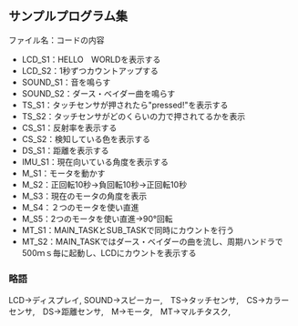 ## サンプルプログラム集    
 
ファイル名：コードの内容  
- LCD_S1：HELLO　WORLDを表示する  
- LCD_S2：1秒ずつカウントアップする  
- SOUND_S1：音を鳴らす  
- SOUND_S2：ダース・ベイダー曲を鳴らす  
- TS_S1：タッチセンサが押されたら"pressed!"を表示する  
- TS_S2：タッチセンサがどのくらいの力で押されてるかを表示  
- CS_S1：反射率を表示する  
- CS_S2：検知している色を表示する  
- DS_S1：距離を表示する  
- IMU_S1：現在向いている角度を表示する  
- M_S1：モータを動かす  
- M_S2：正回転10秒→負回転10秒→正回転10秒  
- M_S3：現在のモータの角度を表示  
- M_S4：２つのモータを使い直進  
- M_S5：2つのモータを使い直進→90°回転  
- MT_S1：MAIN_TASKとSUB_TASKで同時にカウントを行う  
- MT_S2：MAIN_TASKではダース・ベイダーの曲を流し、周期ハンドラで500ｍｓ毎に起動し、LCDにカウントを表示する

### 略語    
LCD→ディスプレイ, SOUND→スピーカー,　TS→タッチセンサ,　CS→カラーセンサ,　DS→距離センサ,　M→モータ,　MT→マルチタスク,  
